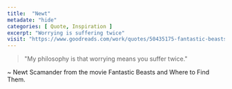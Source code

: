 ```yaml
---
title:  "Newt"
metadate: "hide"
categories: [ Quote, Inspiration ]
excerpt: "Worrying is suffering twice"
visit: "https://www.goodreads.com/work/quotes/50435175-fantastic-beasts-and-where-to-find-them-the-original-screenplay"
---
```

>"My philosophy is that worrying means you suffer twice."

~ Newt Scamander from the movie Fantastic Beasts and Where to Find Them.
